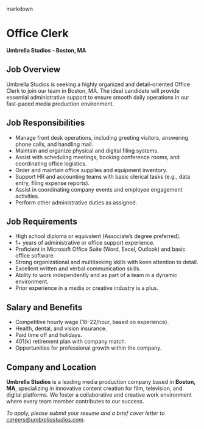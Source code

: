 markdown
# **Office Clerk**  
**Umbrella Studios – Boston, MA**  

## **Job Overview**  
Umbrella Studios is seeking a highly organized and detail-oriented Office Clerk to join our team in Boston, MA. The ideal candidate will provide essential administrative support to ensure smooth daily operations in our fast-paced media production environment.  

## **Job Responsibilities**  
- Manage front desk operations, including greeting visitors, answering phone calls, and handling mail.  
- Maintain and organize physical and digital filing systems.  
- Assist with scheduling meetings, booking conference rooms, and coordinating office logistics.  
- Order and maintain office supplies and equipment inventory.  
- Support HR and accounting teams with basic clerical tasks (e.g., data entry, filing expense reports).  
- Assist in coordinating company events and employee engagement activities.  
- Perform other administrative duties as assigned.  

## **Job Requirements**  
- High school diploma or equivalent (Associate’s degree preferred).  
- 1+ years of administrative or office support experience.  
- Proficient in Microsoft Office Suite (Word, Excel, Outlook) and basic office software.  
- Strong organizational and multitasking skills with keen attention to detail.  
- Excellent written and verbal communication skills.  
- Ability to work independently and as part of a team in a dynamic environment.  
- Prior experience in a media or creative industry is a plus.  

## **Salary and Benefits**  
- Competitive hourly wage ($18–$22/hour, based on experience).  
- Health, dental, and vision insurance.  
- Paid time off and holidays.  
- 401(k) retirement plan with company match.  
- Opportunities for professional growth within the company.  

## **Company and Location**  
**Umbrella Studios** is a leading media production company based in **Boston, MA**, specializing in innovative content creation for film, television, and digital platforms. We foster a collaborative and creative work environment where every team member contributes to our success.  

*To apply, please submit your resume and a brief cover letter to careers@umbrellastudios.com.*